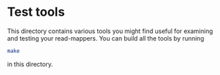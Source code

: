 # Test tools

This directory contains various tools you might find useful for examining and testing your read-mappers. You can build all the tools by running

```sh
make
```

in this directory.

